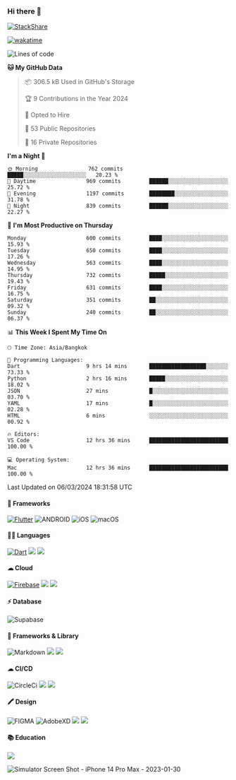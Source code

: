 ### Hi there 👋
[![StackShare](http://img.shields.io/badge/tech-stack-0690fa.svg?style=flat)](https://stackshare.io/ska2519/my-stack)

[![wakatime](https://wakatime.com/badge/user/35d9e342-a492-47fe-97ca-8b6bc19cedb2.svg)](https://wakatime.com/@35d9e342-a492-47fe-97ca-8b6bc19cedb2)

<!--
**ska2519/ska2519** is a ✨ _special_ ✨ repository because its `README.md` (this file) appears on your GitHub profile.

Here are some ideas to get you started:

- 🔭 I’m currently working on ...
- 🌱 I’m currently learning ...
- 👯 I’m looking to collaborate on ...
- 🤔 I’m looking for help with ...
- 💬 Ask me about ...
- 📫 How to reach me: ...
- 😄 Pronouns: ...
- ⚡ Fun fact: ...
-->

<!--START_SECTION:waka-->
![Lines of code](https://img.shields.io/badge/From%20Hello%20World%20I%27ve%20Written-4.3%20million%20lines%20of%20code-blue)

**🐱 My GitHub Data** 

> 📦 306.5 kB Used in GitHub's Storage 
 > 
> 🏆 9 Contributions in the Year 2024
 > 
> 💼 Opted to Hire
 > 
> 📜 53 Public Repositories 
 > 
> 🔑 16 Private Repositories 
 > 
**I'm a Night 🦉** 

```text
🌞 Morning                762 commits         █████░░░░░░░░░░░░░░░░░░░░   20.23 % 
🌆 Daytime                969 commits         ██████░░░░░░░░░░░░░░░░░░░   25.72 % 
🌃 Evening                1197 commits        ████████░░░░░░░░░░░░░░░░░   31.78 % 
🌙 Night                  839 commits         ██████░░░░░░░░░░░░░░░░░░░   22.27 % 
```
📅 **I'm Most Productive on Thursday** 

```text
Monday                   600 commits         ████░░░░░░░░░░░░░░░░░░░░░   15.93 % 
Tuesday                  650 commits         ████░░░░░░░░░░░░░░░░░░░░░   17.26 % 
Wednesday                563 commits         ████░░░░░░░░░░░░░░░░░░░░░   14.95 % 
Thursday                 732 commits         █████░░░░░░░░░░░░░░░░░░░░   19.43 % 
Friday                   631 commits         ████░░░░░░░░░░░░░░░░░░░░░   16.75 % 
Saturday                 351 commits         ██░░░░░░░░░░░░░░░░░░░░░░░   09.32 % 
Sunday                   240 commits         ██░░░░░░░░░░░░░░░░░░░░░░░   06.37 % 
```


📊 **This Week I Spent My Time On** 

```text
🕑︎ Time Zone: Asia/Bangkok

💬 Programming Languages: 
Dart                     9 hrs 14 mins       ██████████████████░░░░░░░   73.33 % 
Python                   2 hrs 16 mins       █████░░░░░░░░░░░░░░░░░░░░   18.02 % 
JSON                     27 mins             █░░░░░░░░░░░░░░░░░░░░░░░░   03.70 % 
YAML                     17 mins             █░░░░░░░░░░░░░░░░░░░░░░░░   02.28 % 
HTML                     6 mins              ░░░░░░░░░░░░░░░░░░░░░░░░░   00.92 % 

🔥 Editors: 
VS Code                  12 hrs 36 mins      █████████████████████████   100.00 % 

💻 Operating System: 
Mac                      12 hrs 36 mins      █████████████████████████   100.00 % 
```


 Last Updated on 06/03/2024 18:31:58 UTC
<!--END_SECTION:waka-->

#### 📱 Frameworks
[![Flutter](https://img.shields.io/badge/Flutter-02569B?style=for-the-badge&logo=flutter&logoColor=white)](https://flutter.dev)
![ANDROID](https://img.shields.io/badge/Android-3DDC84?style=for-the-badge&logo=android&logoColor=white)
![iOS](https://img.shields.io/badge/iOS-000000?style=for-the-badge&logo=ios&logoColor=white)
![macOS](https://img.shields.io/badge/mac%20os-000000?style=for-the-badge&logo=apple&logoColor=white)


#### 👩‍💻 Languages
[![Dart](https://img.shields.io/badge/Dart-0175C2?style=for-the-badge&logo=dart&logoColor=white)](https://dart.dev)
<img src="https://img.shields.io/badge/TypeScript-007ACC?style=for-the-badge&logo=typescript&logoColor=white">
<img src="https://img.shields.io/badge/json-5E5C5C?style=for-the-badge&logo=json&logoColor=white">


#### ☁ Cloud
[![Firebase](https://img.shields.io/badge/firebase-ffca28?style=for-the-badge&logo=firebase&logoColor=black)](https://firebase.google.com)
<img src="https://img.shields.io/badge/Amazon_AWS-FF9900?style=for-the-badge&logo=amazonaws&logoColor=white">
<img src="https://img.shields.io/badge/Google_Cloud-4285F4?style=for-the-badge&logo=google-cloud&logoColor=white">


#### ⚡ Database
![Supabase](https://img.shields.io/badge/Supabase-181818?style=for-the-badge&logo=supabase&logoColor=white)


#### 🚀 Frameworks & Library
![Markdown](https://img.shields.io/badge/Markdown-000000?style=for-the-badge&logo=markdown&logoColor=white)
<img src ="https://img.shields.io/badge/npm-CB3837?style=for-the-badge&logo=npm&logoColor=white">
<img src="https://img.shields.io/badge/Postman-FF6C37?style=for-the-badge&logo=Postman&logoColor=white">


#### ☁ CI/CD
![CircleCi](https://img.shields.io/badge/circleci-343434?style=for-the-badge&logo=circleci&logoColor=white)
<img src="https://img.shields.io/badge/Codemagic-F45E3F?style=for-the-badge&logo=Codemagic&logoColor=white">
<img src="https://img.shields.io/badge/GitHub_Actions-2088FF?style=for-the-badge&logo=github-actions&logoColor=white">


#### 🖍 Design
![FIGMA](https://img.shields.io/badge/Figma-F24E1E?style=for-the-badge&logo=figma&logoColor=white)
![AdobeXD](https://img.shields.io/badge/Adobe%20XD-470137?style=for-the-badge&logo=Adobe%20XD&logoColor=#FF61F6")
<img src="https://img.shields.io/badge/Behance-0054F7?style=for-the-badge&logo=behance&logoColor=white">
<img src="https://img.shields.io/badge/Dribbble-EA4C89?style=for-the-badge&logo=dribbble&logoColor=white">

#### 📚 Education
<img src="https://img.shields.io/badge/Udemy-EC5252?style=for-the-badge&logo=Udemy&logoColor=white">

![Simulator Screen Shot - iPhone 14 Pro Max - 2023-01-30](https://user-images.githubusercontent.com/15642712/215603908-39fef2dd-56d4-40bd-bafc-e333261e043c.png)

